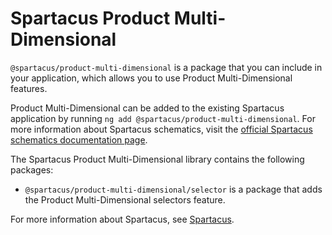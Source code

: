 # Spartacus Product Multi-Dimensional

`@spartacus/product-multi-dimensional` is a package that you can include in your application, which allows you to use Product Multi-Dimensional features.

Product Multi-Dimensional can be added to the existing Spartacus application by running `ng add @spartacus/product-multi-dimensional`. For more information about Spartacus schematics, visit the [official Spartacus schematics documentation page](https://sap.github.io/spartacus-docs/schematics/).

The Spartacus Product Multi-Dimensional library contains the following packages:

- `@spartacus/product-multi-dimensional/selector` is a package that adds the Product Multi-Dimensional selectors feature.

For more information about Spartacus, see [Spartacus](https://github.com/SAP/spartacus).
